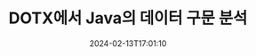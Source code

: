 ---
############################# Static ############################
layout: "auto-gen-parser"
date: 2024-02-13T17:01:10
draft: false
otherformats: 

############################# Head ############################
head_title: "Java에서 DOTX의 데이터 구문 분석"
head_description: "Java의 문서에서 데이터를 빠르게 구문 분석합니다."

############################# Header ############################
title: "DOTX에서 Java의 데이터 구문 분석"
description: "몇 줄의 Java 코드로 DOTX의 데이터를 구문 분석합니다."
bg_image: "https://cms.admin.containerize.com/templates/aspose/App_Themes/V3/images/bg/header1.png"
bg_overlay: false
button:
    enable: true
    icon: "fas fa-arrow-down"
    label: "무료 평가판 다운로드"
    link: "https://downloads.groupdocs.com/parser/java"

############################# SubMenu ############################
submenu:
    enable: true

    left:
        img_alt: "GroupDocs.Parser for Java"
        image: "https://cms.admin.containerize.com/templates/groupdocs/images/product-logos/90x90-noborder/groupdocs-parser-java.png"
        product: "GroupDocs.Parser"
        platform: "Java"

    middle:
        button:

            # button loop
            - link: "https://apireference.groupdocs.com/parser/java"
              text: "API 참조"

            # button loop
            - link: "https://github.com/groupdocs-parser"
              text: "코드 예제"

            # button loop
            - link: "https://products.groupdocs.app/parser/family"
              text: "라이브 데모"

            # button loop
            - link: "https://purchase.groupdocs.com/pricing/parser/java"
              text: "가격"

    right:
        link_download: "https://downloads.groupdocs.com/parser"
        link_learn: "https://docs.groupdocs.com/parser/java"
        link_buy: "https://purchase.groupdocs.com"

############################# About ############################
about:
    enable: true
    title: "GroupDocs.Parser for Java의 템플릿으로 데이터 구문 분석"
    content: |
        템플릿은 문서에서 데이터 추출의 효율성, 정확성 및 일관성을 크게 향상시킬 수 있습니다. GroupDocs.Parser for Java는 템플릿 작업을 위한 강력한 솔루션을 제공합니다.
        
        GroupDocs.Parser for Java를 사용하면 PDF 및 Microsoft Word 문서를 포함하여 다양한 유형의 문서에 대한 템플릿을 쉽게 만들 수 있습니다. 여러 문서의 일괄 구문 분석을 위해 템플릿을 사용할 수도 있습니다.

        GroupDocs.Parser for Java의 템플릿 작업에 대한 모범 사례에는 배포 전에 고유 식별자를 사용하고 템플릿을 철저히 테스트하는 것이 포함됩니다. GroupDocs.Parser for Java를 사용하면 데이터 추출을 최적화하고 더 나은 결과를 얻을 수 있습니다.

        문서 파싱 작업을 단순화하고 생산성을 향상시키려면 지금 GroupDocs.Parser for Java를 다운로드하고 사용해 보십시오. 시작하고 성공을 달성하는 데 도움이 되는 문서 및 지원 리소스를 사용할 수 있습니다.

        [문서](https://docs.groupdocs.com/parser/java/working-with-templates/)에서 문서 파싱에 대해 자세히 알아보세요.

############################# More ############################
more:
    enable: true
    title_left: "시스템 요구 사항"
    content_left: |
        GroupDocs.Parser for Java API는 모든 주요 플랫폼 및 운영 체제에서 지원됩니다. 아래 코드를 실행하기 전에 시스템에 다음 필수 구성 요소가 설치되어 있는지 확인하십시오.
        
        * 운영 체제: Microsoft Windows, Linux, MacOS
        * 개발 환경: NetBeans, Intellij IDEA, Eclipse, etc.
        * 프레임워크
        * [Maven](https://repository.groupdocs.com/webapp/#/artifacts/browse/tree/General/repo/com/groupdocs/groupdocs-parser)에서 GroupDocs.Parser for Java의 최신 버전을 다운로드하세요.

    title_right: "GroupDocs.Parser for Java를 사용하는 이유"
    content_right: |
        * 지원되는 모든 문서에서 일반 텍스트 추출 지원    
        * 사용자 정의 템플릿을 통한 문서 분석    
        * 구조화된 텍스트 추출을 완벽하게 지원    
        * 키워드 및 정규 표현식을 통한 텍스트 검색    
        * 형식이 지정된 텍스트, 메타데이터, 이미지, 컨테이너 및 첨부 파일 추출    
        * 지원되는 일부 문서 형식의 목차 추출    
        * PDF 문서에서 양식 데이터 구문 분석    
        * 문서에서 하이퍼링크 추출           

############################# Demos ############################
demos:
    enable: true
    title: "라이브 데모 - DOTX 온라인의 데이터 구문 분석"
    content: |
       지금 바로 [GroupDocs.Parser Live Demos](https://products.groupdocs.app/parser/dotx) 웹사이트를 방문하여 DOTX 파일의 데이터를 구문 분석하세요.
       라이브 데모에는 다음과 같은 이점이 있습니다.
        
############################# About Formats ############################
about_formats:
    enable: true

############################# More Formats ############################
more_formats:
    enable: true
    title: "다른 문서 형식의 데이터 구문 분석"
    content: |
        Java 문서는 파일 형식 및 이미지에 대한 API를 구문 분석합니다. 아래에 설명된 대로 널리 사용되는 일부 파일 형식에 대한 데이터를 추출합니다.

############################# Back to top ###############################
back_to_top:
    enable: true
---